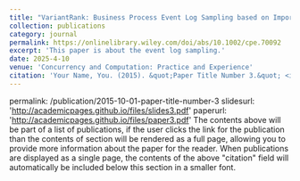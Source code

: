 ```yaml
---
title: "VariantRank: Business Process Event Log Sampling based on Importance of Trace Variants."
collection: publications
category: journal
permalink: https://onlinelibrary.wiley.com/doi/abs/10.1002/cpe.70092
excerpt: 'This paper is about the event log sampling.'
date: 2025-4-10
venue: 'Concurrency and Computation: Practice and Experience'
citation: 'Your Name, You. (2015). &quot;Paper Title Number 3.&quot; <i>Journal 1</i>. 1(3).'
---
```

permalink: /publication/2015-10-01-paper-title-number-3
slidesurl: 'http://academicpages.github.io/files/slides3.pdf'
paperurl: 'http://academicpages.github.io/files/paper3.pdf'
The contents above will be part of a list of publications, if the user clicks the link for the publication than the contents of section will be rendered as a full page, allowing you to provide more information about the paper for the reader. When publications are displayed as a single page, the contents of the above "citation" field will automatically be included below this section in a smaller font.
